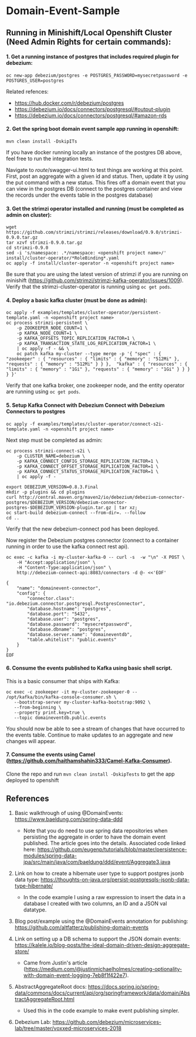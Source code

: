 # Domain-Event-Sample

## Running in Minishift/Local Openshift Cluster (Need Admin Rights for certain commands):

#### 1. Get a running instance of postgres that includes required plugin for debezium:

```
oc new-app debezium/postgres -e POSTGRES_PASSWORD=mysecretpassword -e POSTGRES_USER=postgres
```

Related refences:
* https://hub.docker.com/r/debezium/postgres
* https://debezium.io/docs/connectors/postgresql/#output-plugin
* https://debezium.io/docs/connectors/postgresql/#amazon-rds

#### 2. Get the spring boot domain event sample app running in openshift:

```
mvn clean install -DskipITs
```
If you have docker running locally an instance of the postgres DB above, feel free to run the integration tests.

Navigate to *route*/swagger-ui.html to test things are working at this point. First, post an aggregate with a given id and status. Then, update it by using the put command with a new status. This fires off a domain event that you can view in the postgres DB (connect to the postgres container and view the records under the events table in the postgres database)

#### 3. Get the strimzi operator installed and running (must be completed as admin on cluster):

```
wget https://github.com/strimzi/strimzi/releases/download/0.9.0/strimzi-0.9.0.tar.gz
tar xzvf strimzi-0.9.0.tar.gz
cd strimzi-0.9.0
sed -i 's/namespace: .*/namespace: <openshift project name>/' install/cluster-operator/*RoleBinding*.yaml
oc apply -f install/cluster-operator -n <openshift project name>
```
Be sure that you are using the latest version of strimzi if you are running on minishift (https://github.com/strimzi/strimzi-kafka-operator/issues/1009).
Verify that the strimzi-cluster-operator is running using `oc get pods`.

#### 4. Deploy a basic kafka cluster (must be done as admin):

```
oc apply -f examples/templates/cluster-operator/persistent-template.yaml -n <openshift project name>
oc process strimzi-persistent \
    -p ZOOKEEPER_NODE_COUNT=1 \
    -p KAFKA_NODE_COUNT=1 \
    -p KAFKA_OFFSETS_TOPIC_REPLICATION_FACTOR=1 \
    -p KAFKA_TRANSACTION_STATE_LOG_REPLICATION_FACTOR=1 \
    | oc apply -f - && \
    oc patch kafka my-cluster --type merge -p '{ "spec" : { "zookeeper" : { "resources" : { "limits" : { "memory" : "512Mi" }, "requests" : { "memory" : "512Mi" } } },  "kafka" : { "resources" : { "limits" : { "memory" : "1Gi" }, "requests" : { "memory" : "1Gi" } } } } }'
```
Verify that one kafka broker, one zookeeper node, and the entity operator are running using `oc get pods`.

#### 5. Setup Kafka Connect with Debezium Connect with Debezium Connectors to postgres

```
oc apply -f examples/templates/cluster-operator/connect-s2i-template.yaml -n <openshift project name>
```
Next step must be completed as admin:
```
oc process strimzi-connect-s2i \
    -p CLUSTER_NAME=debezium \
    -p KAFKA_CONNECT_CONFIG_STORAGE_REPLICATION_FACTOR=1 \
    -p KAFKA_CONNECT_OFFSET_STORAGE_REPLICATION_FACTOR=1 \
    -p KAFKA_CONNECT_STATUS_STORAGE_REPLICATION_FACTOR=1 \
    | oc apply -f -
```
```
export DEBEZIUM_VERSION=0.8.3.Final
mkdir -p plugins && cd plugins
curl http://central.maven.org/maven2/io/debezium/debezium-connector-postgres/$DEBEZIUM_VERSION/debezium-connector-postgres-$DEBEZIUM_VERSION-plugin.tar.gz | tar xz;
oc start-build debezium-connect --from-dir=. --follow
cd ..
```
Verify that the new debezium-connect pod has been deployed.

Now register the Debezium postgres connector (connect to a container running in order to use the kafka connect rest api).

```
oc exec -c kafka -i my-cluster-kafka-0 -- curl -s  -w "\n" -X POST \
    -H "Accept:application/json" \
    -H "Content-Type:application/json" \
    http://debezium-connect-api:8083/connectors -d @- <<'EOF'

{
    "name": "domainevent-connector",
    "config": {
        "connector.class": "io.debezium.connector.postgresql.PostgresConnector",
        "database.hostname": "postgres",
        "database.port": "5432",
        "database.user": "postgres",
        "database.password": "mysecretpassword",
        "database.dbname": "postgres",
        "database.server.name": "domaineventdb",
        "table.whitelist": "public.events"
    }
}
EOF
```

#### 6. Consume the events published to Kafka using basic shell script.

This is a basic consumer that ships with Kafka:

```
oc exec -c zookeeper -it my-cluster-zookeeper-0 -- /opt/kafka/bin/kafka-console-consumer.sh \
   --bootstrap-server my-cluster-kafka-bootstrap:9092 \
   --from-beginning \
   --property print.key=true \
   --topic domaineventdb.public.events
```

You should now be able to see a stream of changes that have occurred to the events table. Continue to make updates to an aggregate and new changes will appear.

#### 7. Consume the events using Camel (https://github.com/haithamshahin333/Camel-Kafka-Consumer).

Clone the repo and run `mvn clean install -DskipTests` to get the app deployed to openshift

## References

1. Basic walkthrough of using @DomainEvents: https://www.baeldung.com/spring-data-ddd
	- Note that you do need to use spring data repositories when persisting the aggregate in order to have the domain event published. The article goes into the details. Associated code linked here: https://github.com/eugenp/tutorials/blob/master/persistence-modules/spring-data-jpa/src/main/java/com/baeldung/ddd/event/Aggregate3.java

2. Link on how to create a hibernate user type to support postgres jsonb data type: https://thoughts-on-java.org/persist-postgresqls-jsonb-data-type-hibernate/
	- In the code example I using a raw expression to insert the data in a database I created with two columns, an ID and a JSON val datatype.

3. Blog post/example using the @DomainEvents annotation for publishing: https://github.com/altfatterz/publishing-domain-events

4. Link on setting up a DB schema to support the JSON domain events: https://kalele.io/blog-posts/the-ideal-domain-driven-design-aggregate-store/
	- Came from Justin's article (https://medium.com/@justinmichaelholmes/creating-optionality-with-domain-event-logging-7eb8f1f422e7).

5. AbstractAggregateRoot docs: https://docs.spring.io/spring-data/commons/docs/current/api/org/springframework/data/domain/AbstractAggregateRoot.html
	- Used this in the code example to make event publishing simpler.

6. Debezium Lab: https://github.com/debezium/microservices-lab/tree/master/voxxed-microservices-2018

